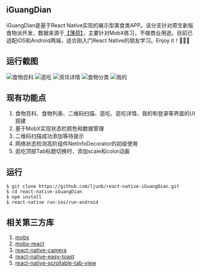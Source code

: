 ## iGuangDian
iGuangDian是基于React Native实现的展示型美食类APP。该分支针对原生新版食物派开发，数据来源于[【薄荷】](http://www.boohee.com/)，主要针对MobX练习，不做商业用途。目前已适配iOS和Android两端，适合刚入门React Native的朋友学习。Enjoy it！🎉🎉🎉

## 运行截图
![食物百科](https://github.com/ljunb/react-native-iGuangDian/blob/alpha/screenshot/food.png)
![逛吃](https://github.com/ljunb/react-native-iGuangDian/blob/alpha/screenshot/feed.png)
![资讯详情](https://github.com/ljunb/react-native-iGuangDian/blob/alpha/screenshot/info_detail.png)
![食物分类](https://github.com/ljunb/react-native-iGuangDian/blob/alpha/screenshot/foods.png)
![我的](https://github.com/ljunb/react-native-iGuangDian/blob/alpha/screenshot/profile.png)

## 现有功能点
1. 食物百科、食物列表、二维码扫描、逛吃、逛吃详情、我的和登录等界面的UI搭建
2. 基于MobX实现状态栏颜色和数据管理
3. 二维码扫描成功添加等待提示
4. 网络状态检测高阶组件NetInfoDecorator的初级使用
5. 逛吃顶部Tab标题切换时，添加scale和color动画

## 运行

```
$ git clone https://github.com/ljunb/react-native-iGuangDian.git
$ cd react-native-iGuangDian 
$ npm install
$ react-native run-ios/run-android
```

## 相关第三方库
1. [mobx](https://github.com/mobxjs/mobx)
2. [mobx-react](https://github.com/mobxjs/mobx-react)
3. [react-native-camera](https://github.com/lwansbrough/react-native-camera)
4. [react-native-easy-toast](https://github.com/crazycodeboy/react-native-easy-toast)
5. [react-native-scrollable-tab-view](https://github.com/skv-headless/react-native-scrollable-tab-view)